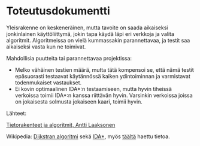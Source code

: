 # Toteutusdokumentti

Yleisrakenne on keskeneräinen, mutta tavoite on saada aikaiseksi jonkinlainen käyttöliittymä, jokin tapa käydä läpi eri verkkoja ja valita algoritmit. Algoritmeissa on vielä kummassakin parannettavaa, ja testit saa aikaiseksi vasta kun ne toimivat.

Mahdollisia puutteita tai parannettavaa projektissa:

- Melko vähäinen testien määrä, mutta tätä kompensoi se, että nämä testit epäsuorasti testaavat käytännössä kaiken ydintoiminnan ja varmistavat todenmukaiset vastaukset.
- Ei kovin optimaalinen IDA*:n testaamiseen, mutta hyvin tiheissä verkoissa toimii IDA*:n kanssa riittävän hyvin. Varsinkin verkoissa joissa on jokaisesta solmusta jokaiseen kaari, toimii hyvin.

Lähteet:

[Tietorakenteet ja algoritmit, Antti Laaksonen](https://www.cs.helsinki.fi/u/ahslaaks/tirakirja/)

Wikipedia: [Dijkstran algoritmi](https://en.wikipedia.org/wiki/Dijkstra%27s_algorithm) sekä [IDA*](https://en.wikipedia.org/wiki/Iterative_deepening_A*), myös [täältä](https://www.algorithms-and-technologies.com/iterative_deepening_a_star/python) haettu tietoa.
